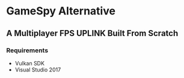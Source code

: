 # GameSpy Alternative
## A Multiplayer FPS UPLINK Built From Scratch

### Requirements
 * Vulkan SDK
 * Visual Studio 2017
